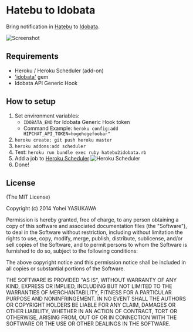 # Hatebu to Idobata

Bring notification in [Hatebu](http://b.hatena.ne.jp/) to [Idobata](http://idobata.io).

![Screenshot](https://dl.dropboxusercontent.com/u/2819285/hatebu2idobata.png)

## Requirements

- Heroku / Heroku Scheduler (add-on)
- ['idobata'](https://github.com/asonas/idobata-ruby) gem
- Idobata API Generic Hook

## How to setup

1. Set environment variables: 
	- `IDOBATA_END` for Idobata Generic Hook token
    - Command Example: `heroku config:add HIPCHAT_API_TOKEN=hogehogefoobar"`
2. `heroku create; git push heroku master`
3. `heroku addons:add scheduler`
4. Test: `heroku run bundle exec ruby hatebu2idobata.rb`
5. Add a job to [Heroku Scheduler](https://scheduler.heroku.com/dashboard)
   ![Heroku Scheduler](https://dl.dropboxusercontent.com/u/2819285/hipchat2idobata_heroku-scheduler.png)
6. Done!

## License

(The MIT License)

Copyright (c) 2014 Yohei YASUKAWA

Permission is hereby granted, free of charge, to any person obtaining a copy of this software and associated documentation files (the "Software"), to deal in the Software without restriction, including without limitation the rights to use, copy, modify, merge, publish, distribute, sublicense, and/or sell copies of the Software, and to permit persons to whom the Software is furnished to do so, subject to the following conditions:

The above copyright notice and this permission notice shall be included in all copies or substantial portions of the Software.

THE SOFTWARE IS PROVIDED "AS IS", WITHOUT WARRANTY OF ANY KIND, EXPRESS OR IMPLIED, INCLUDING BUT NOT LIMITED TO THE WARRANTIES OF MERCHANTABILITY, FITNESS FOR A PARTICULAR PURPOSE AND NONINFRINGEMENT. IN NO EVENT SHALL THE AUTHORS OR COPYRIGHT HOLDERS BE LIABLE FOR ANY CLAIM, DAMAGES OR OTHER LIABILITY, WHETHER IN AN ACTION OF CONTRACT, TORT OR OTHERWISE, ARISING FROM, OUT OF OR IN CONNECTION WITH THE SOFTWARE OR THE USE OR OTHER DEALINGS IN THE SOFTWARE.

